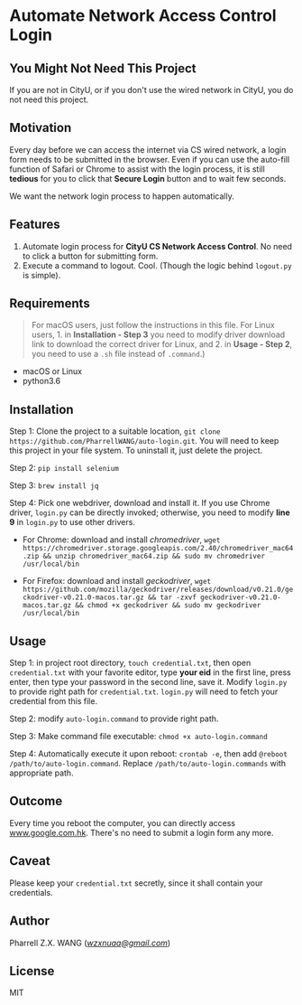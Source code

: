 # Automate Network Access Control Login

## You Might Not Need This Project

If you are not in CityU, or if you don't use the wired network in CityU, 
you do not need this project.

## Motivation

Every day before we can access the internet via CS wired network, a login form needs to be submitted in the browser. 
Even if you can use the auto-fill function of Safari or Chrome to assist with the login process, 
it is still **tedious** for you to click that **Secure Login** button and to wait few seconds.

We want the network login process to happen automatically.

## Features

1. Automate login process for **CityU CS Network Access Control**. No need to click a button for submitting form.
2. Execute a command to logout. Cool. (Though the logic behind ``logout.py`` is simple).

## Requirements

> For macOS users, 
just follow the instructions in this file.
For Linux users, 1. in **Installation - Step 3** you need to modify driver download link to download the correct driver for Linux, and 2. in **Usage - Step 2**, you need to use a ``.sh`` file instead of ``.command``.)

* macOS or Linux
* python3.6

## Installation

Step 1: Clone the project to a suitable location, ``git clone https://github.com/PharrellWANG/auto-login.git``. You will need to keep this project in your file system. To uninstall it, just delete the project.

Step 2: ``pip install selenium``

Step 3: ``brew install jq``

Step 4: Pick one webdriver, download and install it. If you use Chrome driver, ``login.py`` can be directly invoked; otherwise, you need to modify **line 9** in ``login.py`` to use other drivers.

- For Chrome: download and install *chromedriver*, ``wget https://chromedriver.storage.googleapis.com/2.40/chromedriver_mac64.zip && unzip chromedriver_mac64.zip && sudo mv chromedriver /usr/local/bin``

- For Firefox: download and install *geckodriver*, ``wget https://github.com/mozilla/geckodriver/releases/download/v0.21.0/geckodriver-v0.21.0-macos.tar.gz && tar -zxvf geckodriver-v0.21.0-macos.tar.gz && chmod +x geckodriver && sudo mv geckodriver /usr/local/bin``

## Usage

Step 1: in project root directory, ``touch credential.txt``, then open ``credential.txt`` with your favorite editor, type **your eid** in the first line, press enter, then type your password in the second line, save it. Modify ``login.py`` to provide right path for ``credential.txt``. ``login.py`` will need to fetch your credential from this file.

Step 2: modify ``auto-login.command`` to provide right path.

Step 3: Make command file executable: ``chmod +x auto-login.command``

Step 4: Automatically execute it upon reboot: ``crontab -e``, then add ``@reboot /path/to/auto-login.command``. Replace ``/path/to/auto-login.commands`` with appropriate path.

## Outcome
Every time you reboot the computer, you can directly access www.google.com.hk. There's no need to submit a login form any more.

## Caveat
Please keep your ``credential.txt`` secretly, since it shall contain your credentials.

## Author
Pharrell Z.X. WANG (*wzxnuaa@gmail.com*)

## License
MIT
